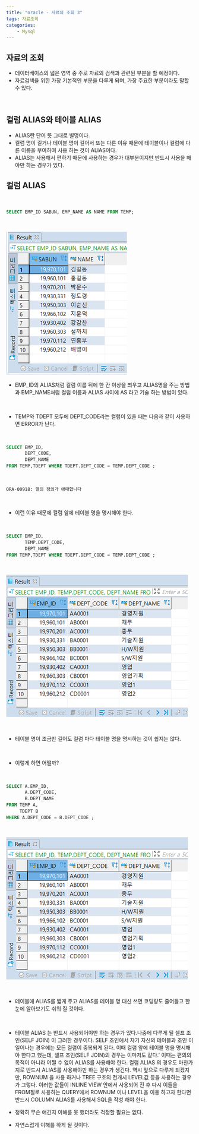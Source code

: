 ```yaml
---
title: "oracle - 자료의 조회 3"
tags: 자료조회
categories: 
    - Mysql
---
```



## 자료의 조회
- 데이터베이스의 넓은 영역 중 주로 자료의 검색과 관련된 부분을 할 예정이다.
- 자료검색을 위한 가장 기본적인 부분을 다루게 되며, 가장 주요한 부분이라도 말할 수 있다.

<br>

## 컬럼 ALIAS와 테이블 ALIAS
- ALIAS란 단어 뜻 그대로 별명이다.
- 컬럼 명이 길거나 테이블 명이 길어서 또는 다른 이유 때문에 테이블이나 컬럼에 다른 이름을 부여하여 사용 하는 것이 ALIAS이다.
- ALIAS는 사용해서 편하기 때문에 사용하는 경우가 대부분이지만 반드시 사용을 해야만 하는 경우가 있다.

## 컬럼 ALIAS

<br>

```sql
SELECT EMP_ID SABUN, EMP_NAME AS NAME FROM TEMP;
```

<br>

![](/assets/images/ora-8.PNG)

- EMP_ID의 ALIAS처럼 컬럼 이름 뒤에 한 칸 이상을 띄우고 ALIAS명을 주는 방법과 EMP_NAME처럼 컬럼 이름과 ALIAS 사이에 AS 라고 기술 하는 방법이 있다.

<br>

- TEMP와 TDEPT 모두에 DEPT_CODE라는 컬럼이 있을 때는 다음과 같이 사용하면 ERROR가 난다.

<br>

```sql
SELECT EMP_ID,
	   DEPT_CODE,
	   DEPT_NAME
FROM TEMP,TDEPT WHERE TDEPT.DEPT_CODE = TEMP.DEPT_CODE ;
```

<br>

```console
ORA-00918: 열의 정의가 애매합니다
```

<br>

- 이런 이유 때문에 컬럼 앞에 테이블 명을 명시해야 한다.

<br>

```sql
SELECT EMP_ID,
	   TEMP.DEPT_CODE,
	   DEPT_NAME
FROM TEMP,TDEPT WHERE TDEPT.DEPT_CODE = TEMP.DEPT_CODE ;
```

<br>

![](/assets/images/ora-9.PNG)

<br>

- 테이블 명이 조금만 길어도 컬럼 마다 테이블 명을 명시하는 것이 쉽지는 않다.

<br>

- 이렇게 하면 어떨까?

<br>

```sql
SELECT A.EMP_ID,
	   A.DEPT_CODE,
	   B.DEPT_NAME
FROM TEMP A,
	 TDEPT B
WHERE A.DEPT_CODE = B.DEPT_CODE ;
```

<br>

![](/assets/images/ora-9.PNG)

<br>

- 테이블에 ALIAS를 짧게 주고 ALIAS를 테이블 명 대신 쓰면 코딩량도 줄어들고 한눈에 알아보기도 쉬워 질 것이다.

<br>

- 테이블 ALIAS 는 반드시 사용되어야만 하는 경우가 있다.나중에 다루게 될 셀프 조인(SELF JOIN) 이 그러한 경우이다. SELF 조인에서 자기 자신의 테이블과 조인 이 일어나는 경우에는 모든 컬럼이 중복되게 된다. 이때 컬럼 앞에 테이블 명을 명시해야 한다고 했는데, 셀프 조인(SELF JOIN)의 경우는 이마저도 같다.’ 이때는 편의의 목적이 아니라 어쩔 수 없이 ALIAS를 사용해야 한다. 컬럼 ALIAS 의 경우도 마찬가지로 반드시 ALIAS를 사용해야만 하는 경우가 생긴다. 역시 앞으로 다루게 되겠지만, ROWNUM 을 사용 하거나 TREE 구조의 전개시 LEVEL값 등을 사용하는 경우가 그렇다. 이러한 값들이 INLINE VIEW 안에서 사용되어 진 후 다시 이들을 FROM절로 사용하는 QUERY에서 ROWNUM 이나 LEVEL을 이용 하고자 한다면 반드시 COLUMN ALIAS를 사용해서 SQL을 작성 해야 한다.

- 정확히 무슨 얘긴지 이해를 못 했더라도 걱정할 필요는 없다.

- 자연스럽게 이해를 하게 될 것이다.